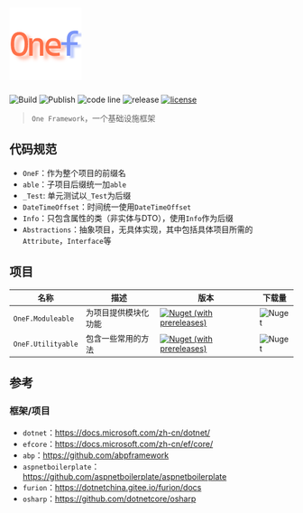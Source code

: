 # ![One Framework](./logo.png)

![Build](https://github.com/maple512/framework/actions/workflows/build.yml/badge.svg)
![Publish](https://github.com/maple512/framework/actions/workflows/publish.yml/badge.svg)
![code line](https://img.shields.io/tokei/lines/github/maple512/framework?style=flat)
![release](https://img.shields.io/github/v/release/maple512/framework?include_prereleases&style=flat)
[![license](https://img.shields.io/github/license/maple512/framework)](./LICENSE)

> `One Framework`，一个基础设施框架

## 代码规范

- `OneF`：作为整个项目的前缀名
- `able`：子项目后缀统一加`able`
- `_Test`: 单元测试以`_Test`为后缀
- `DateTimeOffset`：时间统一使用`DateTimeOffset`
- `Info`：只包含属性的类（非实体与DTO），使用`Info`作为后缀
- `Abstractions`：抽象项目，无具体实现，其中包括具体项目所需的`Attribute`，`Interface`等

## 项目

| 名称 | 描述 | 版本 | 下载量 |
| ---- | ---- |--- | ---------------------------------------------------------------------------------------------------------------------------------- |
| `OneF.Moduleable`  | 为项目提供模块化功能      | [![Nuget (with prereleases)](https://img.shields.io/nuget/vpre/OneF.Moduleable)](https://www.nuget.org/packages/OneF.Moduleable)   | ![Nuget](https://img.shields.io/nuget/dt/OneF.Moduleable)  |
| `OneF.Utilityable` | 包含一些常用的方法       | [![Nuget (with prereleases)](https://img.shields.io/nuget/vpre/OneF.Utilityable)](https://www.nuget.org/packages/OneF.Utilityable) | ![Nuget](https://img.shields.io/nuget/dt/OneF.Utilityable) |

## 参考

### 框架/项目

- `dotnet`：<https://docs.microsoft.com/zh-cn/dotnet/>
- `efcore`：<https://docs.microsoft.com/zh-cn/ef/core/>
- `abp`：<https://github.com/abpframework>
- `aspnetboilerplate`：<https://github.com/aspnetboilerplate/aspnetboilerplate>
- `furion`：<https://dotnetchina.gitee.io/furion/docs>
- `osharp`：<https://github.com/dotnetcore/osharp>
